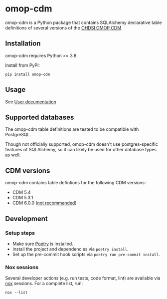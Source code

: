 # omop-cdm

omop-cdm is a Python package that contains SQLAlchemy declarative table definitions of several
versions of the [OHDSI OMOP CDM](https://ohdsi.github.io/CommonDataModel/).

## Installation

omop-cdm requires Python >= 3.8.

Install from PyPI:
```shell
pip install omop-cdm
```

## Usage

See [User documentation](docs/README.md)

## Supported databases
The omop-cdm table definitions are tested to be compatible with PostgreSQL.

Though not officially supported, omop-cdm doesn't use postgres-specific features
of SQLAlchemy, so it can likely be used for other database types as well.

## CDM versions
omop-cdm contains table defintions for the following CDM versions:
- CDM 5.4
- CDM 5.3.1
- CDM 6.0.0 ([not recommended](https://ohdsi.github.io/CommonDataModel/cdm60.html#NOTE_ABOUT_CDM_v60))

## Development

### Setup steps

- Make sure [Poetry](https://python-poetry.org/docs/#installation) is installed.
- Install the project and dependencies via `poetry install`.
- Set up the pre-commit hook scripts via `poetry run pre-commit install`.

### Nox sessions

Several developer actions (e.g. run tests, code format, lint) are available
via [nox](https://nox.thea.codes/en/stable/) sessions.
For a complete list, run:
```shell
nox --list
```
